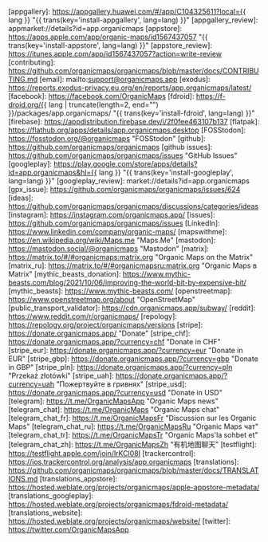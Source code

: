 [appgallery]: https://appgallery.huawei.com/#/app/C104325611?local={{ lang }} "{{ trans(key='install-appgallery', lang=lang) }}"
[appgallery_review]: appmarket://details?id=app.organicmaps
[appstore]: https://apps.apple.com/app/organic-maps/id1567437057 "{{ trans(key='install-appstore', lang=lang) }}"
[appstore_review]: https://itunes.apple.com/app/id1567437057?action=write-review
[contributing]: https://github.com/organicmaps/organicmaps/blob/master/docs/CONTRIBUTING.md
[email]: mailto:support@organicmaps.app
[exodus]: https://reports.exodus-privacy.eu.org/en/reports/app.organicmaps/latest/
[facebook]: https://facebook.com/OrganicMaps
[fdroid]: https://f-droid.org/{{ lang | truncate(length=2, end="") }}/packages/app.organicmaps/ "{{ trans(key='install-fdroid', lang=lang) }}"
[firebase]: https://appdistribution.firebase.dev/i/2f0fee463107b137
[flatpak]: https://flathub.org/apps/details/app.organicmaps.desktop
[FOSStodon]: https://fosstodon.org/@organicmaps "FOSStodon"
[github]: https://github.com/organicmaps/organicmaps
[github issues]: https://github.com/organicmaps/organicmaps/issues "GitHub Issues"
[googleplay]: https://play.google.com/store/apps/details?id=app.organicmaps&hl={{ lang }} "{{ trans(key='install-googleplay', lang=lang) }}"
[googleplay_review]: market://details?id=app.organicmaps
[gpx_issue]: https://github.com/organicmaps/organicmaps/issues/624
[ideas]: https://github.com/organicmaps/organicmaps/discussions/categories/ideas
[instagram]: https://instagram.com/organicmaps.app/
[issues]: https://github.com/organicmaps/organicmaps/issues
[LinkedIn]: https://www.linkedin.com/company/organic-maps/
[mapswithme]: https://en.wikipedia.org/wiki/Maps.me "Maps.Me"
[mastodon]: https://mastodon.social/@organicmaps "Mastodon"
[matrix]: https://matrix.to/#/#organicmaps:matrix.org "Organic Maps on the Matrix"
[matrix_ru]: https://matrix.to/#/#organicmapsru:matrix.org "Organic Maps в Matrix"
[mythic_beasts_donation]: https://www.mythic-beasts.com/blog/2021/10/06/improving-the-world-bit-by-expensive-bit/
[mythic_beasts]: https://www.mythic-beasts.com/
[openstreetmap]: https://www.openstreetmap.org/about "OpenStreetMap"
[public_transport_validator]: https://cdn.organicmaps.app/subway/
[reddit]: https://www.reddit.com/r/organicmaps/
[repology]: https://repology.org/project/organicmaps/versions
[stripe]: https://donate.organicmaps.app/ "Donate"
[stripe_chf]: https://donate.organicmaps.app/?currency=chf "Donate in CHF"
[stripe_eur]: https://donate.organicmaps.app/?currency=eur "Donate in EUR"
[stripe_gbp]: https://donate.organicmaps.app/?currency=gbp "Donate in GBP"
[stripe_pln]: https://donate.organicmaps.app/?currency=pln "Przekaż złotówki"
[stripe_uah]: https://donate.organicmaps.app/?currency=uah "Пожертвуйте в гривнях"
[stripe_usd]: https://donate.organicmaps.app/?currency=usd "Donate in USD"
[telegram]: https://t.me/OrganicMapsApp "Organic Maps news"
[telegram_chat]: https://t.me/OrganicMaps "Organic Maps chat"
[telegram_chat_fr]: https://t.me/OrganicMapsFr "Discussion sur les Organic Maps"
[telegram_chat_ru]: https://t.me/OrganicMapsRu "Organic Maps чат"
[telegram_chat_tr]: https://t.me/OrganicMapsTr "Organic Maps'la sohbet et"
[telegram_chat_zh]: https://t.me/OrganicMapsZh "有机地图聊天"
[testflight]: https://testflight.apple.com/join/lrKCl08I
[trackercontrol]: https://ios.trackercontrol.org/analysis/app.organicmaps
[translations]: https://github.com/organicmaps/organicmaps/blob/master/docs/TRANSLATIONS.md
[translations_appstore]: https://hosted.weblate.org/projects/organicmaps/apple-appstore-metadata/
[translations_googleplay]: https://hosted.weblate.org/projects/organicmaps/fdroid-metadata/
[translations_website]: https://hosted.weblate.org/projects/organicmaps/website/
[twitter]: https://twitter.com/OrganicMapsApp
